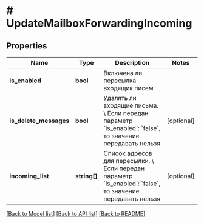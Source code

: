 # # UpdateMailboxForwardingIncoming

## Properties

Name | Type | Description | Notes
------------ | ------------- | ------------- | -------------
**is_enabled** | **bool** | Включена ли пересылка входящик писем |
**is_delete_messages** | **bool** | Удалять ли входящие письма. \\  Если передан параметр &#x60;is_enabled&#x60;: &#x60;false&#x60;, то значение передавать нельзя | [optional]
**incoming_list** | **string[]** | Список адресов для пересылки. \\  Если передан параметр &#x60;is_enabled&#x60;: &#x60;false&#x60;, то значение передавать нельзя | [optional]

[[Back to Model list]](../../README.md#models) [[Back to API list]](../../README.md#endpoints) [[Back to README]](../../README.md)
